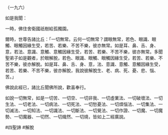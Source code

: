 （一九六）

如是我聞：

一時，佛住舍衛國祇樹給孤獨園。

爾時，世尊告諸比丘：「一切無常。云何一切無常？謂眼無常，若色、眼識、眼觸、眼觸因緣生受，若苦、若樂、不苦不樂，彼亦無常。如是耳、鼻、舌、身、意，若法、意識、意觸、意觸因緣生受，若苦、若樂、不苦不樂，彼亦無常。多聞聖弟子如是觀者，於眼解脫，若色、眼識、眼觸、眼觸因緣生受，若苦、若樂、不苦不樂，彼亦解脫。如是耳、鼻、舌、身、意，法、意識、意觸、意觸因緣生受，若苦、若樂、不苦不樂，彼亦解脫，我說彼解脫生、老、病、死、憂、悲、惱、苦。」

佛說此經已，諸比丘聞佛所說，歡喜奉行。

如說一切無常，如是一切苦、一切空、一切非我、一切虛業法、一切破壞法、一切生法、一切老法、一切病法、一切死法、一切愁憂法、一切煩惱法、一切集法、一切滅法、一切知法、一切識法、一切斷法、一切覺法、一切作證、一切魔、一切魔勢、一切魔器、一切然、一切熾然、一切燒，皆如上二經廣說。



#四聖諦
#解脫
